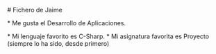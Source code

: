 \# Fichero de Jaime



\* Me gusta el Desarrollo de Aplicaciones.

\* Mi lenguaje favorito es C-Sharp.
\* Mi asignatura favorita es Proyecto (siempre lo ha sido, desde primero)

